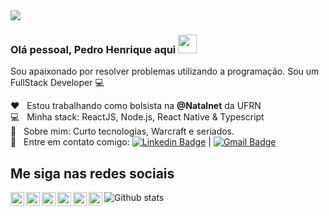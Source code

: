 <img width="auto" src="https://i.imgur.com/JdlFACa.png">

### Olá pessoal, Pedro Henrique aqui <img src="https://raw.githubusercontent.com/iampavangandhi/iampavangandhi/master/gifs/Hi.gif" width="30px"></h2>

Sou apaixonado por resolver problemas utilizando a programação.
Sou um FullStack Developer :computer:

❤ &nbsp; Estou trabalhando como bolsista na **@Natalnet** da UFRN
<br/> :computer: &nbsp; Minha stack: ReactJS, Node.js, React Native & Typescript
<br/> 💬 &nbsp; Sobre mim: Curto tecnologias, Warcraft e seriados.
<br/> :email: &nbsp; Entre em contato comigo: [![Linkedin Badge](https://img.shields.io/badge/-PedroHenrique-blue?style=flat-square&logo=Linkedin&logoColor=white&link=https://www.linkedin.com/in/pedro-henrique-b9541a199/)](https://www.linkedin.com/in/pedro-henrique-b9541a199/)
|
[![Gmail Badge](https://img.shields.io/badge/-pedrotrab2132@gmail.com-c14438?style=flat-square&logo=Gmail&logoColor=white&link=mailto:pedrotrab2132@gmail.com)](mailto:pedrotrab2132@gmail.com)

## Me siga nas redes sociais

<a href="https://twitter.com/pedroksty">
  <img align="left" alt="Pedro's Twitter" width="22px" src="https://cdn.jsdelivr.net/npm/simple-icons@v3/icons/twitter.svg" />
</a>
<a href="https://www.linkedin.com/in/pedro-henrique-b9541a199/">
  <img align="left" alt="Pedro's Linkdein" width="22px" src="https://cdn.jsdelivr.net/npm/simple-icons@v3/icons/linkedin.svg" />
</a>
<a href="https://github.com/pedroksty">
  <img align="left" alt="Pedro's Github" width="22px" src="https://cdn.jsdelivr.net/npm/simple-icons@v3/icons/github.svg" />
</a>
<a href="https://t.me/pedroksty">
  <img align="left" alt="Pedro's Telegram" width="22px" src="https://cdn.jsdelivr.net/npm/simple-icons@v3/icons/telegram.svg" />
</a>
<a href="https://instagram.com/pedrooo199/">
  <img align="left" alt="Pedro's Instagram" width="22px" src="https://cdn.jsdelivr.net/npm/simple-icons@v3/icons/instagram.svg" />
</a>
<a href="https://www.facebook.com/pedroksty/">
  <img align="left" alt="Pedro's Facebook" width="22px" src="https://cdn.jsdelivr.net/npm/simple-icons@v3/icons/facebook.svg" />
</a>
</div>

![Github stats](https://github-readme-stats.vercel.app/api?username=pedroksty&show_icons=true&hide_border=true)
